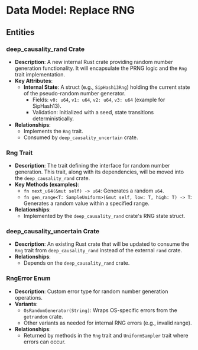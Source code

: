 # Data Model: Replace RNG

## Entities

### deep_causality_rand Crate
*   **Description**: A new internal Rust crate providing random number generation functionality. It will encapsulate the PRNG logic and the `Rng` trait implementation.
*   **Key Attributes**:
    *   **Internal State**: A struct (e.g., `SipHash13Rng`) holding the current state of the pseudo-random number generator.
        *   Fields: `v0: u64`, `v1: u64`, `v2: u64`, `v3: u64` (example for SipHash13).
        *   Validation: Initialized with a seed, state transitions deterministically.
*   **Relationships**:
    *   Implements the `Rng` trait.
    *   Consumed by `deep_causality_uncertain` crate.

### Rng Trait
*   **Description**: The trait defining the interface for random number generation. This trait, along with its dependencies, will be moved into the `deep_causality_rand` crate.
*   **Key Methods (examples)**:
    *   `fn next_u64(&mut self) -> u64`: Generates a random `u64`.
    *   `fn gen_range<T: SampleUniform>(&mut self, low: T, high: T) -> T`: Generates a random value within a specified range.
*   **Relationships**:
    *   Implemented by the `deep_causality_rand` crate's RNG state struct.

### deep_causality_uncertain Crate
*   **Description**: An existing Rust crate that will be updated to consume the `Rng` trait from `deep_causality_rand` instead of the external `rand` crate.
*   **Relationships**:
    *   Depends on the `deep_causality_rand` crate.

### RngError Enum
*   **Description**: Custom error type for random number generation operations.
*   **Variants**:
    *   `OsRandomGenerator(String)`: Wraps OS-specific errors from the `getrandom` crate.
    *   Other variants as needed for internal RNG errors (e.g., invalid range).
*   **Relationships**:
    *   Returned by methods in the `Rng` trait and `UniformSampler` trait where errors can occur.
